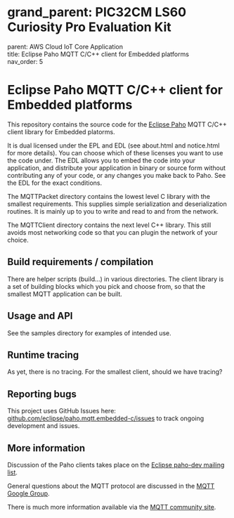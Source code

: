 # grand_parent: PIC32CM LS60 Curiosity Pro Evaluation Kit

parent: AWS Cloud IoT Core Application  
title: Eclipse Paho MQTT C/C++ client for Embedded platforms  
nav_order: 5

# Eclipse Paho MQTT C/C++ client for Embedded platforms

This repository contains the source code for the [Eclipse Paho](http://eclipse.org/paho) MQTT C/C++ client library for Embedded platorms.

It is dual licensed under the EPL and EDL (see about.html and notice.html for more details).  You can choose which of these licenses you want to use the code under.  The EDL allows you to embed the code into your application, and distribute your application in binary or source form without contributing any of your code, or any changes you make back to Paho.  See the EDL for the exact conditions.

The MQTTPacket directory contains the lowest level C library with the smallest requirements.  This supplies simple serialization
and deserialization routines.  It is mainly up to you to write and read to and from the network.

The MQTTClient directory contains the next level C++ library.  This still avoids most networking code so that you can plugin the
network of your choice.

## Build requirements / compilation

There are helper scripts (build...) in various directories.  The client library is a set of building blocks which you pick and choose from, so that the smallest MQTT application can be built.

## Usage and API

See the samples directory for examples of intended use.

## Runtime tracing

As yet, there is no tracing.  For the smallest client, should we have tracing?

## Reporting bugs

This project uses GitHub Issues here: [github.com/eclipse/paho.mqtt.embedded-c/issues](https://github.com/eclipse/paho.mqtt.embedded-c/issues) to track ongoing development and issues.

## More information

Discussion of the Paho clients takes place on the [Eclipse paho-dev mailing list](https://dev.eclipse.org/mailman/listinfo/paho-dev).

General questions about the MQTT protocol are discussed in the [MQTT Google Group](https://groups.google.com/forum/?hl=en-US&fromgroups#!forum/mqtt).

There is much more information available via the [MQTT community site](http://mqtt.org).
